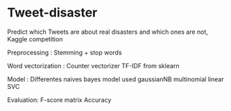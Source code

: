 # Tweet-disaster
Predict which Tweets are about real disasters and which ones are not, Kaggle competition  

Preprocessing :
Stemming + stop words 


Word vectorization :
Counter vectorizer TF-IDF from sklearn

Model : 
Differentes naives bayes model used
gaussianNB
multinomial
linear SVC

Evaluation:
F-score matrix
Accuracy


